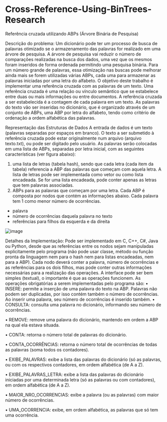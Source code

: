 # Cross-Reference-Using-BinTrees-Research
Referência cruzada utilizando ABPs  (Árvore Binária de Pesquisa)
 
Descrição do problema:
Um dicionário pode ter um processo de busca de palavras otimizado se o armazenamento das palavras for realizado em uma árvore de pesquisa. A árvore de pesquisa vai reduzir o número de comparações realizadas na busca dos dados, uma vez que os mesmos foram inseridos de forma ordenada permitindo uma pesquisa binária. Para um número grande de palavras, essa otimização nas buscas pode melhorar ainda mais se forem utilizadas várias ABPs, cada uma para armazenar as palavras iniciadas por uma letra do alfabeto. 
O objetivo deste trabalho é implementar uma referência cruzada com as palavras de um texto.  Uma referência cruzada é uma relação ou vínculo semântico que se estabelece entre duas ou mais informações ou entre documentos. A referência cruzada a ser estabelecida é a contagem de cada palavra em um texto. As palavras do texto vão ser inseridas no dicionário, que é organizado através de um conjunto de ABPs, uma ABP por letra do alfabeto, tendo como critério de ordenação a ordem alfabética das palavras.
 
Representação das Estruturas de Dados
A entrada de dados é um texto (palavras separadas por espaços em branco). O texto a ser submetido à referência cruzada pode estar originalmente num arquivo (arquivo texto.txt), ou pode ser digitado pelo usuário. As palavras serão colocadas em uma lista de ABPs, separadas por letra inicial, com as seguintes características (ver figura abaixo):
1.	uma lista de letras (tabela hash), sendo que cada letra (cada item da tabela) referencia a ABP das palavras que começam com aquela letra. A lista de letras pode ser implementada como vetor ou como lista encadeada. Se for uma lista encadeada, pode conter apenas as letras que tem palavras associadas.
2.	ABPs para as palavras que começam por uma letra. Cada ABP é composta por nodos que contém as informações abaixo. Cada palavra tem 1 como menor número de ocorrências.

-	palavra
-	número de ocorrências daquela palavra no texto
-	referências para filhos da esquerda e da direita
 
![image](https://user-images.githubusercontent.com/85631998/181791109-d7ce601c-e05c-4c36-a2a7-a4a641ae2d39.png)

  
Detalhes da Implementação:
Pode ser implementado em C, C++, C#, Java ou Python, desde que as referências entre os nodos sejam manipuladas explicitamente pelo programa (não pode usar classe, método ou função pronta da linguagem nem para o hash nem para listas encadeadas, nem para a ABP).
Cada nodo deverá conter a palavra, número de ocorrências e as referências para os dois filhos, mas pode conter outras informações necessárias para a realização das operações.
A interface pode ser bem simples (textual), o importante é que as operações funcionem.
As operações obrigatórias a serem implementadas pelo programa são:
•	INSERE: permite a inserção de uma palavra do texto na ABP. Palavras não podem ser duplicadas, por isso contém também o número de ocorrências. Ao inserir uma palavra, seu número de ocorrências é inserido também. 
•	CONSULTA: consulta uma palavra no dicionário, informando seu número de ocorrências. 

•	REMOVE: remove uma palavra do dicionário, mantendo em ordem a ABP na qual ela estava situada.

•	CONTA: retorna o número total de palavras do dicionário.

•	CONTA_OCORRÊNCIAS: retorna o número total de ocorrências de todas as palavras (soma todos os contadores).

•	EXIBE_PALAVRAS: exibe a lista das palavras do dicionário (só as palavras, ou com os respectivos contadores, em ordem alfabética (de A a Z).

•	EXIBE_PALAVRAS_LETRA: exibe a lista das palavras do dicionário iniciadas por uma determinada letra (só as palavras ou com contadores), em ordem alfabética (de A a Z).

•	MAIOR_NRO_OCORRENCIAS: exibe a palavra (ou as palavras) com maior número de ocorrências.

•	UMA_OCORRENCIA: exibe, em ordem alfabética, as palavras que só tem uma ocorrência.
